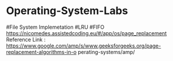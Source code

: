 # Operating-System-Labs
#File System Implemetation
#LRU
#FIFO
https://nicomedes.assistedcoding.eu/#/app/os/page_replacement
Reference Link :
https://www.google.com/amp/s/www.geeksforgeeks.org/page-replacement-algorithms-in-o
perating-systems/amp/
